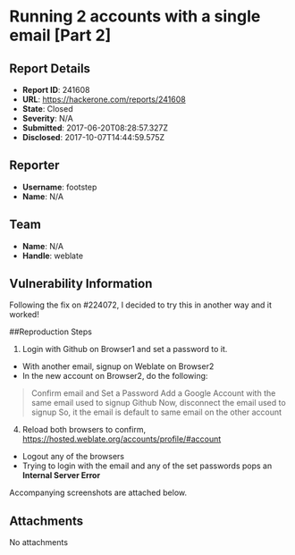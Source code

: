 # Running 2 accounts with a single email [Part 2]

## Report Details
- **Report ID**: 241608
- **URL**: https://hackerone.com/reports/241608
- **State**: Closed
- **Severity**: N/A
- **Submitted**: 2017-06-20T08:28:57.327Z
- **Disclosed**: 2017-10-07T14:44:59.575Z

## Reporter
- **Username**: footstep
- **Name**: N/A

## Team
- **Name**: N/A
- **Handle**: weblate

## Vulnerability Information
Following the fix on #224072, I decided to try this in another way and it worked!

##Reproduction Steps
1. Login with Github on Browser1 and set a password to it.
- With another email, signup on Weblate on Browser2
- In the new account on  Browser2, do the following:
> Confirm email and Set a Password
Add a Google Account with the same email used to signup Github
Now, disconnect the email used to signup
So, it the email is default to same email on the other account

4. Reload both browsers to confirm, https://hosted.weblate.org/accounts/profile/#account
- Logout any of the browsers
- Trying to login with the email and any of the set passwords pops an **Internal Server Error**

Accompanying screenshots are attached below.

## Attachments
No attachments
